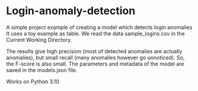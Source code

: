 # Login-anomaly-detection
A simple project example of creating a model which detects login anomalies  It uses a toy example as table.
We read the data sample_logins.csv in the Current Working Directory.

The results give high precision (most of detected anomalies are actually anomalies), but small recall (many anomalies however go unnoticed). So, the F-score is also small. The parameters and metadata of the model are saved in the models.json file.

Works on Python 3.10
